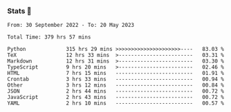 ### Stats 👋
<!--START_SECTION:waka-->

```text
From: 30 September 2022 - To: 20 May 2023

Total Time: 379 hrs 57 mins

Python             315 hrs 29 mins >>>>>>>>>>>>>>>>>>>>>----   83.03 %
TeX                12 hrs 33 mins  >------------------------   03.31 %
Markdown           12 hrs 31 mins  >------------------------   03.30 %
TypeScript         9 hrs 20 mins   >------------------------   02.46 %
HTML               7 hrs 15 mins   -------------------------   01.91 %
Crontab            3 hrs 33 mins   -------------------------   00.94 %
Other              3 hrs 12 mins   -------------------------   00.84 %
JSON               2 hrs 44 mins   -------------------------   00.72 %
JavaScript         2 hrs 43 mins   -------------------------   00.72 %
YAML               2 hrs 10 mins   -------------------------   00.57 %
```

<!--END_SECTION:waka-->

<!--
**buhaytza2005/buhaytza2005** is a ✨ _special_ ✨ repository because its `README.md` (this file) appears on your GitHub profile.

Here are some ideas to get you started:

- 🔭 I’m currently working on ...
- 🌱 I’m currently learning ...
- 👯 I’m looking to collaborate on ...
- 🤔 I’m looking for help with ...
- 💬 Ask me about ...
- 📫 How to reach me: ...
- 😄 Pronouns: ...
- ⚡ Fun fact: ...
-->


